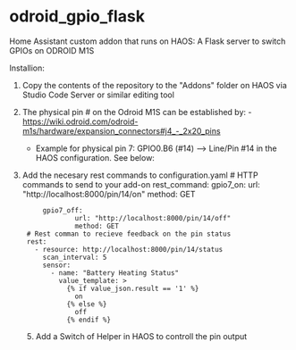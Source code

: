 # odroid_gpio_flask
Home Assistant custom addon that runs on HAOS: A Flask server to switch GPIOs on ODROID M1S

Installion:
1) Copy the contents of the repository to the "Addons" folder on HAOS via Studio Code Server or similar editing tool
2) The physical pin # on the Odroid M1S can be established by:
 		- https://wiki.odroid.com/odroid-m1s/hardware/expansion_connectors#j4_-_2x20_pins
   	- Example for physical pin 7: GPIO0.B6 (#14) --> Line/Pin #14 in the HAOS configuration. See below:
4) Add the necesary rest commands to configuration.yaml
		# HTTP commands to send to your add-on
		rest_command:
  			gpio7_on:
				url: "http://localhost:8000/pin/14/on"
			    	method: GET

			gpio7_off:
			    	url: "http://localhost:8000/pin/14/off"
			    	method: GET
		# Rest comman to recieve feedback on the pin status
	 	rest:
		  - resource: http://localhost:8000/pin/14/status
		    scan_interval: 5
		    sensor:
		      - name: "Battery Heating Status"
		        value_template: >
		          {% if value_json.result == '1' %}
		            on
		          {% else %}
		            off
		          {% endif %}
   5) Add a Switch of Helper in HAOS to controll the pin output
